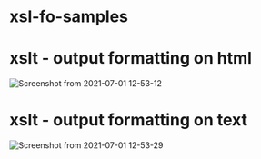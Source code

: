 # xsl-fo-samples
# xslt - output formatting on html
![Screenshot from 2021-07-01 12-53-12](https://user-images.githubusercontent.com/84618520/124085992-3b3c5700-da6e-11eb-97a7-143b774be70e.png)

# xslt - output formatting on text
![Screenshot from 2021-07-01 12-53-29](https://user-images.githubusercontent.com/84618520/124085999-3ecfde00-da6e-11eb-9439-cc579b38925d.png)


